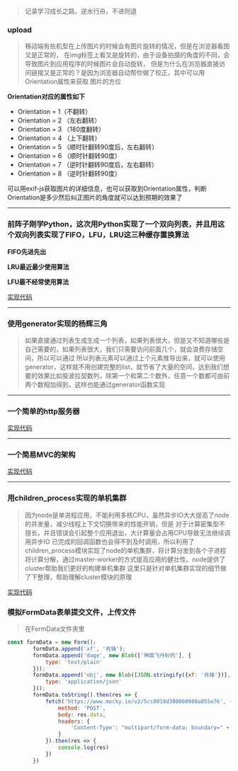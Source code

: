 >记录学习成长之路。逆水行舟，不进则退

###  upload

 > 移动端有些机型在上传图片的时候会有图片旋转的情况，但是在浏览器看图又是正常的，
 > 在img标签上看又是旋转的，由于设备拍摄的角度的不同，会导致图片到应用程序的时候图片会自动旋转，
 > 但是为什么在浏览器直接访问链接又是正常的？是因为浏览器自动帮你做了校正，其中可以用Orientation属性来获取
 > 图片的方位

 **Orientation对应的属性如下**

+ Orientation = 1（不翻转）
+ Orientation = 2 （左右翻转）
+ Orientation = 3 （180度翻转）
+ Orientation = 4 （上下翻转）
+ Orientation = 5 （顺时针翻转90度后，左右翻转）
+ Orientation = 6 （顺时针翻转90度）
+ Orientation = 7 （逆时针翻转90度后，左右翻转）
+ Orientation = 8 （逆时针翻转90度）

可以用exif-js获取图片的详细信息，也可以获取到Orientation属性，判断Orientation是多少然后纠正图片的角度就可以达到预期的效果了

***


###  前阵子刚学Python，这次用Python实现了一个双向列表，并且用这个双向列表实现了FIFO，LFU，LRU这三种缓存置换算法

**FIFO先进先出**

**LRU最近最少使用算法**

**LFU最不经常使用算法**

[实现代码](https://github.com/xfxhn/cache)

******
###  使用generator实现的杨辉三角
>如果直接通过列表生成生成一个列表，如果列表很大，但是又不知道哪些是自己需要的，如果列表很大，我们只需要访问前面几个，就会浪费存储空间，所以可以通过
>所以列表元素可以通过上个元素推导出来，就可以使用generator，这样就不用创建完整的list，就节省了大量的空间，达到我们想要的效果比如斐波拉契数列，除第一个和第二个数外，任意一个数都可由前两个数相加得到，这样也能通过generator函数实现

******

###  一个简单的http服务器
[实现代码](https://github.com/xfxhn/httpServer)


******

###  一个简易MVC的架构

[实现代码](https://github.com/xfxhn/MVC)

******

###  用children_process实现的单机集群

> 因为node是单进程应用，不能利用多核CPU，虽然异步IO大大提高了node的并发量，减少线程上下文切换带来的性能开销，但是
对于计算密集型不擅长，并且错误会引起整个应用退出，大计算量会占用CPU导致无法继续调用异步IO
已完成的回调函数也会得不到及时调用，所以利用了children_process模块实现了node的单机集群，将计算分发到各个子进程
将计算分解，通过master-worker的方式提高应用的健壮性。node提供了cluster帮助我们更好的构建单机集群
这里只是针对单机集群实现的细节做了下整理，帮助理解cluster模块的原理

[实现代码](https://github.com/xfxhn/blob/tree/master/process)

###  模拟FormData表单提交文件，上传文件

> 在FormData文件夹里

```js
const formData = new Form();
        formData.append('xf', '肖锋');
        formData.append('dage', new Blob(['神鼎飞丹砂的'], {
            type: 'text/plain'
        }));
        formData.append('obj', new Blob([JSON.stringify({xf: '肖锋'})], {
            type: 'application/json'
        }));
        formData.toString().then(res => {
            fetch('https://www.mocky.io/v2/5cc8019d300000980a055e76', {
                method: 'POST',
                body: res.data,
                headers: {
                    'Content-Type': "multipart/form-data; boundary=" + res.boundary
                }
            }).then(res => {
                console.log(res)
            })
        })
```

